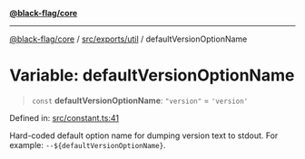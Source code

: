[**@black-flag/core**](../../../../README.md)

***

[@black-flag/core](../../../../README.md) / [src/exports/util](../README.md) / defaultVersionOptionName

# Variable: defaultVersionOptionName

> `const` **defaultVersionOptionName**: `"version"` = `'version'`

Defined in: [src/constant.ts:41](https://github.com/Xunnamius/black-flag/blob/5e1e5b553c79657a97e5923bcba77a292781de9e/src/constant.ts#L41)

Hard-coded default option name for dumping version text to stdout. For
example: `--${defaultVersionOptionName}`.
